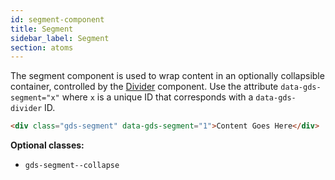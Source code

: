 ```yaml
---
id: segment-component
title: Segment
sidebar_label: Segment
section: atoms
---
```


The segment component is used to wrap content in an optionally collapsible container, controlled by the [Divider](divider-component.md) component. Use the attribute `data-gds-segment="x"` where `x` is a unique ID that corresponds with a `data-gds-divider` ID.

```html
<div class="gds-segment" data-gds-segment="1">Content Goes Here</div>
```

__Optional classes:__

- `gds-segment--collapse`

